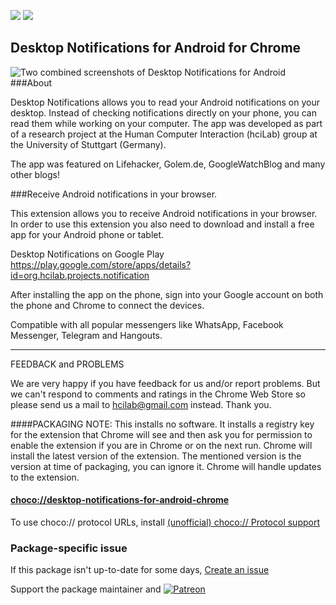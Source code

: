 [![](https://img.shields.io/chocolatey/v/desktop-notifications-for-android-chrome?color=green&label=desktop-notifications-for-android-chrome)](https://chocolatey.org/packages/desktop-notifications-for-android-chrome) [![](https://img.shields.io/chocolatey/dt/desktop-notifications-for-android-chrome)](https://chocolatey.org/packages/desktop-notifications-for-android-chrome)

## Desktop Notifications for Android for Chrome

![Two combined screenshots of Desktop Notifications for Android](https://lh5.googleusercontent.com/TNfLPumRMFgG5soeJBotSO50TopXlL5Yl25p0GkHxgoByxbrwB9teK_MXh2P-FnYQ4QBpBn4NQ=s640-h400-e365-rw)	
###About

Desktop Notifications allows you to read your Android notifications on your desktop. Instead of checking notifications directly on your phone, you can read them while working on your computer. The app was developed as part of a research project at the Human Computer Interaction (hciLab) group at the University of Stuttgart (Germany).

The app was featured on Lifehacker, Golem.de, GoogleWatchBlog and many other blogs!
	
###Receive Android notifications in your browser.

This extension allows you to receive Android notifications in your browser. In order to use this extension you also need to download and install a free app for your Android phone or tablet.

Desktop Notifications on Google Play
https://play.google.com/store/apps/details?id=org.hcilab.projects.notification

After installing the app on the phone, sign into your Google account on both the phone and Chrome to connect the devices.

Compatible with all popular messengers like WhatsApp, Facebook Messenger, Telegram and Hangouts.

---

FEEDBACK and PROBLEMS

We are very happy if you have feedback for us and/or report problems. But we can't respond to comments and ratings in the Chrome Web Store so please send us a mail to hcilab@gmail.com instead. Thank you.	
	
####PACKAGING NOTE: This installs no software. It installs a registry key for the extension that Chrome will see and then ask you for permission to enable the extension if you are in Chrome or on the next run. Chrome will install the latest version of the extension. The mentioned version is the version at time of packaging, you can ignore it. Chrome will handle updates to the extension.

#### [choco://desktop-notifications-for-android-chrome](choco://desktop-notifications-for-android-chrome)
To use choco:// protocol URLs, install [(unofficial) choco:// Protocol support ](https://chocolatey.org/packages/choco-protocol-support)

### Package-specific issue
If this package isn't up-to-date for some days, [Create an issue](https://github.com/tunisiano187/Chocolatey-packages/issues/new/choose)

Support the package maintainer and [![Patreon](https://cdn.jsdelivr.net/gh/tunisiano187/Chocolatey-packages@d15c4e19c709e7148588d4523ffc6dd3cd3c7e5e/icons/patreon.png)](https://www.patreon.com/tunisiano)
